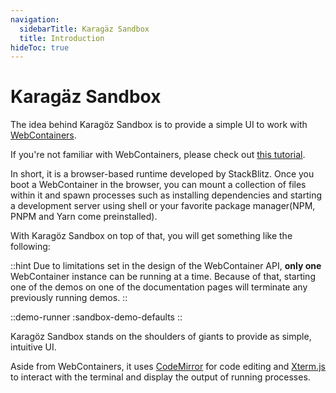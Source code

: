 ```yaml
---
navigation: 
  sidebarTitle: Karagäz Sandbox
  title: Introduction
hideToc: true
---
```


# Karagäz Sandbox

The idea behind Karagöz Sandbox is to provide a simple UI to work with 
<a href="https://webcontainers.io/" target="_blank">WebContainers</a>.

If you're not familiar with WebContainers, please check out 
<a href="https://webcontainer-tutorial.pages.dev/" target="_blank">this tutorial</a>.

In short, it is a browser-based runtime developed by StackBlitz. Once you boot a WebContainer in the browser, you 
can mount a collection of files within it and spawn processes such as installing dependencies and starting a 
development server using shell or your favorite package manager(NPM, PNPM and Yarn come preinstalled).

With Karagöz Sandbox on top of that, you will get something like the following:

::hint
Due to limitations set in the design of the WebContainer API, **only one** WebContainer instance can be running at a 
time. 
Because of that, starting one of the demos on one of the documentation pages will terminate any previously running demos.
::

::demo-runner
:sandbox-demo-defaults
::

Karagöz Sandbox stands on the shoulders of giants to provide as simple, intuitive UI.

Aside from WebContainers, it uses <a href="https://codemirror.net/" target="_blank">CodeMirror</a> for code editing and
<a href="https://xtermjs.org/" target="_blank">Xterm.js</a> to interact with the terminal and display the output of 
running processes.